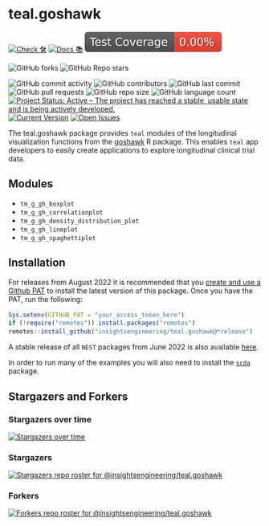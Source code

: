 # teal.goshawk

<!-- start badges -->
[![Check 🛠](https://github.com/insightsengineering/teal.goshawk/actions/workflows/check.yaml/badge.svg)](https://github.com/insightsengineering/teal.goshawk/actions/workflows/check.yaml)
[![Docs 📚](https://github.com/insightsengineering/teal.goshawk/actions/workflows/docs.yaml/badge.svg)](https://insightsengineering.github.io/teal.goshawk/)
[![Code Coverage 📔](https://raw.githubusercontent.com/insightsengineering/teal.goshawk/_xml_coverage_reports/data/main/badge.svg)](https://raw.githubusercontent.com/insightsengineering/teal.goshawk/_xml_coverage_reports/data/main/coverage.xml)

![GitHub forks](https://img.shields.io/github/forks/insightsengineering/teal.goshawk?style=social)
![GitHub Repo stars](https://img.shields.io/github/stars/insightsengineering/teal.goshawk?style=social)

![GitHub commit activity](https://img.shields.io/github/commit-activity/m/insightsengineering/teal.goshawk)
![GitHub contributors](https://img.shields.io/github/contributors/insightsengineering/teal.goshawk)
![GitHub last commit](https://img.shields.io/github/last-commit/insightsengineering/teal.goshawk)
![GitHub pull requests](https://img.shields.io/github/issues-pr/insightsengineering/teal.goshawk)
![GitHub repo size](https://img.shields.io/github/repo-size/insightsengineering/teal.goshawk)
![GitHub language count](https://img.shields.io/github/languages/count/insightsengineering/teal.goshawk)
[![Project Status: Active – The project has reached a stable, usable state and is being actively developed.](https://www.repostatus.org/badges/latest/active.svg)](https://www.repostatus.org/#active)
[![Current Version](https://img.shields.io/github/r-package/v/insightsengineering/teal.goshawk/main?color=purple\&label=package%20version)](https://github.com/insightsengineering/teal.goshawk/tree/main)
[![Open Issues](https://img.shields.io/github/issues-raw/insightsengineering/teal.goshawk?color=red\&label=open%20issues)](https://github.com/insightsengineering/teal.goshawk/issues?q=is%3Aissue+is%3Aopen+sort%3Aupdated-desc)
<!-- end badges -->


The teal.goshawk package provides `teal` modules of the longitudinal visualization functions from the [goshawk](https://insightsengineering.github.io/goshawk/) R package.
This enables `teal` app developers to easily create applications to explore longitudinal clinical trial data.

## Modules

<!-- markdownlint-disable MD007 MD030 -->
-   `tm_g_gh_boxplot`
-   `tm_g_gh_correlationplot`
-   `tm_g_gh_density_distribution_plot`
-   `tm_g_gh_lineplot`
-   `tm_g_gh_spaghettiplot`
<!-- markdownlint-enable MD007 MD030 -->

## Installation

For releases from August 2022 it is recommended that you [create and use a Github PAT](https://docs.github.com/en/github/authenticating-to-github/keeping-your-account-and-data-secure/creating-a-personal-access-token) to install the latest version of this package. Once you have the PAT, run the following:

```r
Sys.setenv(GITHUB_PAT = "your_access_token_here")
if (!require("remotes")) install.packages("remotes")
remotes::install_github("insightsengineering/teal.goshawk@*release")
```

A stable release of all `NEST` packages from June 2022 is also available [here](https://github.com/insightsengineering/depository#readme).

In order to run many of the examples you will also need to install the [`scda`](https://insightsengineering.github.io/scda/) package.

## Stargazers and Forkers

### Stargazers over time

[![Stargazers over time](https://starchart.cc/insightsengineering/teal.goshawk.svg)](https://starchart.cc/insightsengineering/teal.goshawk)

### Stargazers

[![Stargazers repo roster for @insightsengineering/teal.goshawk](https://reporoster.com/stars/insightsengineering/teal.goshawk)](https://github.com/insightsengineering/teal.goshawk/stargazers)

### Forkers

[![Forkers repo roster for @insightsengineering/teal.goshawk](https://reporoster.com/forks/insightsengineering/teal.goshawk)](https://github.com/insightsengineering/teal.goshawk/network/members)
